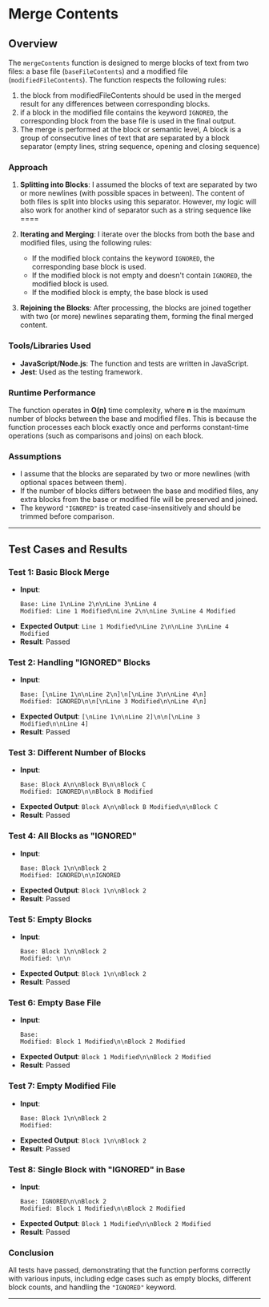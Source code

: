 
# Merge Contents

## Overview

The `mergeContents` function is designed to merge blocks of text from two files: a base file (`baseFileContents`) and a modified file (`modifiedFileContents`). The function respects the following rules: 

1. the block from modifiedFileContents should be used in the merged result for any differences between corresponding blocks.
2. if a block in the modified file contains the keyword `IGNORED`, the corresponding block from the base file is used in the final output.
3. The merge is performed at the block or semantic level, A block is a group of consecutive lines of text that are separated by a block separator (empty lines, string sequence, opening and closing sequence)

### Approach

1. **Splitting into Blocks**:
   I assumed the blocks of text are separated by two or more newlines (with possible spaces in between). The content of both files is split into blocks using this separator. However, my logic will also work for another kind of separator such as a string sequence like ====

2. **Iterating and Merging**:
   I iterate over the blocks from both the base and modified files, using the following rules:
   - If the modified block contains the keyword `IGNORED`, the corresponding base block is used.
   - If the modified block is not empty and doesn't contain `IGNORED`, the modified block is used.
   - If the modified block is empty, the base block is used

3. **Rejoining the Blocks**:
   After processing, the blocks are joined together with two (or more) newlines separating them, forming the final merged content.

### Tools/Libraries Used

- **JavaScript/Node.js**: The function and tests are written in JavaScript.
- **Jest**: Used as the testing framework.

### Runtime Performance

The function operates in **O(n)** time complexity, where **n** is the maximum number of blocks between the base and modified files. This is because the function processes each block exactly once and performs constant-time operations (such as comparisons and joins) on each block.

### Assumptions

- I assume that the blocks are separated by two or more newlines (with optional spaces between them).
- If the number of blocks differs between the base and modified files, any extra blocks from the base or modified file will be preserved and joined.
- The keyword `"IGNORED"` is treated case-insensitively and should be trimmed before comparison.

---

## Test Cases and Results

### Test 1: Basic Block Merge
- **Input**:
  ```text
  Base: Line 1\nLine 2\n\nLine 3\nLine 4
  Modified: Line 1 Modified\nLine 2\n\nLine 3\nLine 4 Modified
  ```
- **Expected Output**: `Line 1 Modified\nLine 2\n\nLine 3\nLine 4 Modified`
- **Result**: Passed

### Test 2: Handling "IGNORED" Blocks
- **Input**:
  ```text
  Base: [\nLine 1\n\nLine 2\n]\n[\nLine 3\n\nLine 4\n]
  Modified: IGNORED\n\n[\nLine 3 Modified\n\nLine 4\n]
  ```
- **Expected Output**: `[\nLine 1\n\nLine 2]\n\n[\nLine 3 Modified\n\nLine 4]`
- **Result**: Passed

### Test 3: Different Number of Blocks
- **Input**:
  ```text
  Base: Block A\n\nBlock B\n\nBlock C
  Modified: IGNORED\n\nBlock B Modified
  ```
- **Expected Output**: `Block A\n\nBlock B Modified\n\nBlock C`
- **Result**: Passed

### Test 4: All Blocks as "IGNORED"
- **Input**:
  ```text
  Base: Block 1\n\nBlock 2
  Modified: IGNORED\n\nIGNORED
  ```
- **Expected Output**: `Block 1\n\nBlock 2`
- **Result**: Passed

### Test 5: Empty Blocks
- **Input**:
  ```text
  Base: Block 1\n\nBlock 2
  Modified: \n\n
  ```
- **Expected Output**: `Block 1\n\nBlock 2`
- **Result**: Passed

### Test 6: Empty Base File
- **Input**:
  ```text
  Base: 
  Modified: Block 1 Modified\n\nBlock 2 Modified
  ```
- **Expected Output**: `Block 1 Modified\n\nBlock 2 Modified`
- **Result**: Passed

### Test 7: Empty Modified File
- **Input**:
  ```text
  Base: Block 1\n\nBlock 2
  Modified: 
  ```
- **Expected Output**: `Block 1\n\nBlock 2`
- **Result**: Passed

### Test 8: Single Block with "IGNORED" in Base
- **Input**:
  ```text
  Base: IGNORED\n\nBlock 2
  Modified: Block 1 Modified\n\nBlock 2 Modified
  ```
- **Expected Output**: `Block 1 Modified\n\nBlock 2 Modified`
- **Result**: Passed

### Conclusion

All tests have passed, demonstrating that the function performs correctly with various inputs, including edge cases such as empty blocks, different block counts, and handling the `"IGNORED"` keyword.

---
